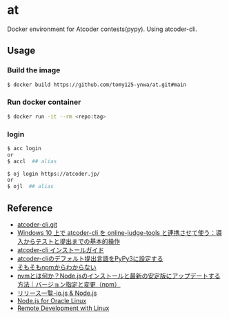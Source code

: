 # at
Docker environment for Atcoder contests(pypy). Using atcoder-cli.

## Usage
### Build the image
```bash
$ docker build https://github.com/tomy125-ynwa/at.git#main
```

### Run docker container
```bash
$ docker run -it --rm <repo:tag>
```
### login
```bash
$ acc login
or
$ accl  ## alias
```

```bash
$ oj login https://atcoder.jp/
or
$ ojl  ## alias
```

## Reference

* [atcoder-cli.git](https://github.com/Tatamo/atcoder-cli.git)
* [Windows 10 上で atcoder-cli を online-judge-tools と連携させて使う：導入からテストと提出までの基本的操作](https://hamukichi.hatenablog.jp/entry/2020/06/02/225148)
* [atcoder-cli インストールガイド](http://tatamo.81.la/blog/2018/12/07/atcoder-cli-installation-guide)
* [atcoder-cliのデフォルト提出言語をPyPy3に設定する](https://foolish-pine.com/2022/09/acc-default-pypy/)
* [そもそもnpmからわからない](https://zenn.dev/antez/articles/a9d9d12178b7b2)
* [nvmとは何か？Node.jsのインストールと最新の安定版にアップデートする方法｜バージョン指定と変更（npm）](https://prograshi.com/framework/nodejs/nvm-install-update-node/)
* [リリース一覧-io.js & Node.js](https://nodejs.org/ja/download/releases/)
* [Node.js for Oracle Linux](https://yum.oracle.com/oracle-linux-nodejs.html)
* [Remote Development with Linux](https://code.visualstudio.com/docs/remote/linux)

